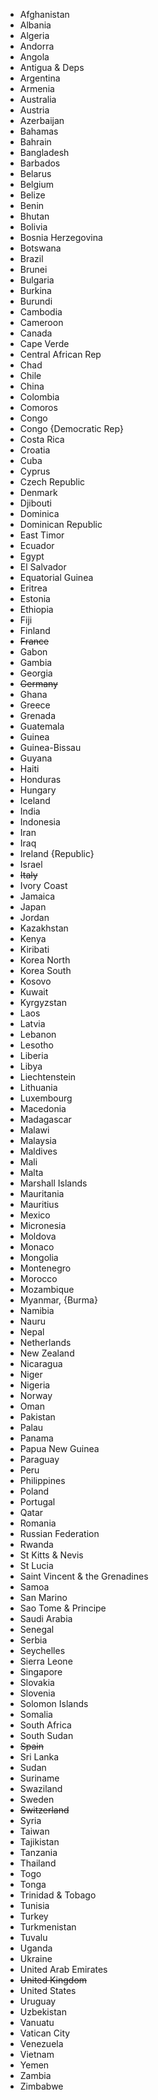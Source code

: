 - Afghanistan
- Albania
- Algeria
- Andorra
- Angola
- Antigua & Deps
- Argentina
- Armenia
- Australia
- Austria
- Azerbaijan
- Bahamas
- Bahrain
- Bangladesh
- Barbados
- Belarus
- Belgium
- Belize
- Benin
- Bhutan
- Bolivia
- Bosnia Herzegovina
- Botswana
- Brazil
- Brunei
- Bulgaria
- Burkina
- Burundi
- Cambodia
- Cameroon
- Canada
- Cape Verde
- Central African Rep
- Chad
- Chile
- China
- Colombia
- Comoros
- Congo
- Congo {Democratic Rep}
- Costa Rica
- Croatia
- Cuba
- Cyprus
- Czech Republic
- Denmark
- Djibouti
- Dominica
- Dominican Republic
- East Timor
- Ecuador
- Egypt
- El Salvador
- Equatorial Guinea
- Eritrea
- Estonia
- Ethiopia
- Fiji
- Finland
- ~~France~~
- Gabon
- Gambia
- Georgia
- ~~Germany~~
- Ghana
- Greece
- Grenada
- Guatemala
- Guinea
- Guinea-Bissau
- Guyana
- Haiti
- Honduras
- Hungary
- Iceland
- India
- Indonesia
- Iran
- Iraq
- Ireland {Republic}
- Israel
- ~~Italy~~
- Ivory Coast
- Jamaica
- Japan
- Jordan
- Kazakhstan
- Kenya
- Kiribati
- Korea North
- Korea South
- Kosovo
- Kuwait
- Kyrgyzstan
- Laos
- Latvia
- Lebanon
- Lesotho
- Liberia
- Libya
- Liechtenstein
- Lithuania
- Luxembourg
- Macedonia
- Madagascar
- Malawi
- Malaysia
- Maldives
- Mali
- Malta
- Marshall Islands
- Mauritania
- Mauritius
- Mexico
- Micronesia
- Moldova
- Monaco
- Mongolia
- Montenegro
- Morocco
- Mozambique
- Myanmar, {Burma}
- Namibia
- Nauru
- Nepal
- Netherlands
- New Zealand
- Nicaragua
- Niger
- Nigeria
- Norway
- Oman
- Pakistan
- Palau
- Panama
- Papua New Guinea
- Paraguay
- Peru
- Philippines
- Poland
- Portugal
- Qatar
- Romania
- Russian Federation
- Rwanda
- St Kitts & Nevis
- St Lucia
- Saint Vincent & the Grenadines
- Samoa
- San Marino
- Sao Tome & Principe
- Saudi Arabia
- Senegal
- Serbia
- Seychelles
- Sierra Leone
- Singapore
- Slovakia
- Slovenia
- Solomon Islands
- Somalia
- South Africa
- South Sudan
- ~~Spain~~
- Sri Lanka
- Sudan
- Suriname
- Swaziland
- Sweden
- ~~Switzerland~~
- Syria
- Taiwan
- Tajikistan
- Tanzania
- Thailand
- Togo
- Tonga
- Trinidad & Tobago
- Tunisia
- Turkey
- Turkmenistan
- Tuvalu
- Uganda
- Ukraine
- United Arab Emirates
- ~~United Kingdom~~
- United States
- Uruguay
- Uzbekistan
- Vanuatu
- Vatican City
- Venezuela
- Vietnam
- Yemen
- Zambia
- Zimbabwe
